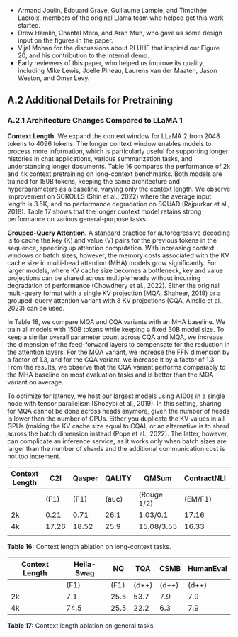 
- Armand Joulin, Edouard Grave, Guillaume Lample, and Timothée Lacroix, members of the original Llama team who helped get this work started.
- Drew Hamlin, Chantal Mora, and Aran Mun, who gave us some design input on the figures in the paper.
- Vijal Mohan for the discussions about RLUHF that inspired our Figure 20, and his contribution to the internal demo.
- Early reviewers of this paper, who helped us improve its quality, including Mike Lewis, Joelle Pineau, Laurens van der Maaten, Jason Weston, and Omer Levy.

## A.2 Additional Details for Pretraining

### A.2.1 Architecture Changes Compared to LLaMA 1

**Context Length.** We expand the context window for LLaMA 2 from 2048 tokens to 4096 tokens. The longer context window enables models to process more information, which is particularly useful for supporting longer histories in chat applications, various summarization tasks, and understanding longer documents. Table 16 compares the performance of 2k and 4k context pretraining on long-context benchmarks. Both models are trained for 150B tokens, keeping the same architecture and hyperparameters as a baseline, varying only the context length. We observe improvement on SCROLLS (Shin et al., 2022) where the average input length is 3.5K, and no performance degradation on SQUAD (Rajpurkar et al., 2018). Table 17 shows that the longer context model retains strong performance on various general-purpose tasks.

**Grouped-Query Attention.** A standard practice for autoregressive decoding is to cache the key (K) and value (V) pairs for the previous tokens in the sequence, speeding up attention computation. With increasing context windows or batch sizes, however, the memory costs associated with the KV cache size in multi-head attention (MHA) models grow significantly. For larger models, where KV cache size becomes a bottleneck, key and value projections can be shared across multiple heads without incurring degradation of performance (Chowdhery et al., 2022). Either the original multi-query format with a single KV projection (MQA, Shaheer, 2019) or a grouped-query attention variant with 8 KV projections (CQA, Ainslie et al., 2023) can be used.

In Table 18, we compare MQA and CQA variants with an MHA baseline. We train all models with 150B tokens while keeping a fixed 30B model size. To keep a similar overall parameter count across CQA and MQA, we increase the dimension of the feed-forward layers to compensate for the reduction in the attention layers. For the MQA variant, we increase the FFN dimension by a factor of 1.3, and for the CQA variant, we increase it by a factor of 1.3. From the results, we observe that the CQA variant performs comparably to the MHA baseline on most evaluation tasks and is better than the MQA variant on average.

To optimize for latency, we host our largest models using A100s in a single node with tensor parallelism (Shoeybi et al., 2019). In this setting, sharing for MQA cannot be done across heads anymore, given the number of heads is lower than the number of GPUs. Either you duplicate the KV values in all GPUs (making the KV cache size equal to CQA), or an alternative is to shard across the batch dimension instead (Pope et al., 2022). The latter, however, can complicate an inference service, as it works only when batch sizes are larger than the number of shards and the additional communication cost is not too increment.

| Context Length | C2I | Qasper | QALITY | QMSum | ContractNLI | SQuAD   |
|----------------|-----|--------|--------|-------|--------------|---------|
|                | (F1) | (F1)   | (auc)  | (Rouge 1/2) | (EM/F1)    |
| 2k             | 0.21 | 0.71   | 26.1   | 1.03/0.1 | 17.16 | 57.29/62.89 |
| 4k             | 17.26 | 18.52 | 25.9   | 15.08/3.55 | 16.33 | 57.99/64.6 |
|                |     |        |        |       |              |         |

**Table 16:** Context length ablation on long-context tasks.

| Context Length | Heila-Swag | NQ | TQA | CSMB | HumanEval |
|----------------|-------------|----|-----|------|-----------|
|                | (F1)       | (F1) | (d++) | (d++) | (d++)     |
| 2k             | 7.1         | 25.5 | 53.7 | 7.9  | 7.9       |
| 4k             | 74.5       | 25.5 | 22.2 | 6.3  | 7.9       |

**Table 17:** Context length ablation on general tasks.
